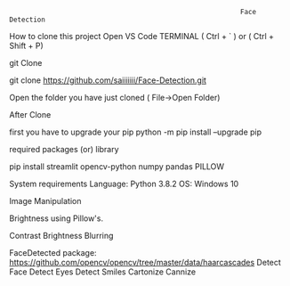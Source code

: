                                                               Face Detection
                                                              
How to clone this project Open VS Code TERMINAL ( Ctrl + ` ) or ( Ctrl + Shift + P)

git Clone

git clone https://github.com/saiiiiiii/Face-Detection.git

Open the folder you have just cloned ( File->Open Folder)

After Clone

first you have to upgrade your pip python -m pip install –upgrade pip

required packages (or) library

pip install streamlit opencv-python
numpy
pandas
PILLOW

System requirements
Language: Python 3.8.2
OS: Windows 10

Image Manipulation

Brightness using Pillow's.

Contrast
Brightness
Blurring

FaceDetected package:
https://github.com/opencv/opencv/tree/master/data/haarcascades
Detect Face
Detect Eyes
Detect Smiles
Cartonize
Cannize
